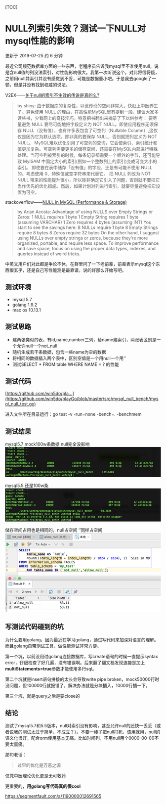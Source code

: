 [TOC]



# NULL列索引失效？测试一下NULL对mysql性能的影响

更新于 2019-07-25  约 6 分钟

最近公司规范数据库方面的一些东西，老程序员告诉我mysql里不准使用null，说是含null值的列没法索引，对性能影响很大。我第一次听说这个，对此将信将疑，之前用null并索引并没有感觉到不妥，可能是数据量小吧。于是我去google了一顿，但是并没有找到权威的说法。

V2EX——[关于null的索引不生效的传说是真的么?](https://www.v2ex.com/t/60437#r_544199)

> by shiny:
> 由于数据库的复杂性，以讹传讹的空间非常大，快赶上中医养生了。避免使用 NULL 的理由，在高性能MySQL里有提到一段。建议大家多读些书，少看网上的奇技淫巧。特意把书翻出来摘录了下以供参考：
> 要尽量避免 NULL
> 要尽可能地把字段定义为 NOT NULL。即使应用程序无须保存 NULL（没有值），也有许多表包含了可空列（Nullable Column）,这仅仅是因为它为默认选项。除非真的要保存 NULL，否则就把列定义为 NOT NULL。
> MySQL难以优化引用了可空列的查询，它会使索引、索引统计和值更加复杂。可空列需要更多的储存空间，还需要在MySQL内部进行特殊处理。当可空列被索引的时候，每条记录都需要一个额外的字节，还可能导致 MyISAM 中固定大小的索引(例如一个整数列上的索引)变成可变大小的索引。
> 即使要在表中储存「没有值」的字段，还是有可能不使用 NULL 的。考虑使用 0、特殊值或空字符串来代替它。
> 把 NULL 列改为 NOT NULL 带来的性能提升很小，所以除非确定它引入了问题，否则就不要把它当作优先的优化措施。然后，如果计划对列进行索引，就要尽量避免把它设置为可空。

stackoverflow——[NULL in MySQL (Performance & Storage)](https://stackoverflow.com/questions/229179/null-in-mysql-performance-storage)

> by Arian Acosta:
> Advantage of using NULLS over Empty Strings or Zeros:
> 1 NULL requires 1 byte
> 1 Empty String requires 1 byte (assuming VARCHAR)
> 1 Zero requires 4 bytes (assuming INT)
> You start to see the savings here:
> 8 NULLs require 1 byte
> 8 Empty Strings require 8 bytes
> 8 Zeros require 32 bytes
> On the other hand, I suggest using NULLs over empty strings or zeros, because they're more organized, portable, and require less space. To improve performance and save space, focus on using the proper data types, indexes, and queries instead of weird tricks.

中英文用户们对此都是争论不休，在群里问了一下老前辈，前辈表示mysql这个东西很玄乎，还是自己写性能测是最靠谱，说的好那么开始写吧。

## 测试环境

- mysql 5.7
- golang 1.9.2
- mac os 10.13.1

## 测试思路

- 建两张类似的表，有id,name,number三列，给name建索引，两张表区别是一个允许null一个not_null
- 随机生成若干条数据，包含一些name为空的数据
- 将相同的数据插入两个表中，区别空值是一个用null一个用‘’
- 测试SELECT * FROM table WHERE NAME = ? 的性能

## 测试代码

[https://github.com/win5do/pla...](https://github.com/win5do/playGo/blob/master/src/mysql_null_bench/mysql_null_test.go)

进入文件所在目录运行：go test -v -run=none -bench=. -benchmem

## 测试结果

mysql5.7 mock100w条数据 null完全没影响
![图片描述](image-202004301132/bV1pMe.png)

mysql5.5 还是100w条
![图片描述](image-202004301132/bV1qel.png)

储存空间占用也是相同的，null占空间 ‘’同样占空间
![图片描述](image-202004301132/bV1pMm.png)

## 写测试代码碰到的坑

为什么要用golang，因为最近在学习golang，通过写代码来加深对语言的理解。而且golang自带测试工具，做性能测试非常方便。

第一个坑，以前没用过golang连接数据库，写create语句的时候一直提示syntax error，仔细检查了好几遍，没有错误啊。后来翻了翻文档发现连接是加上**multiStatements=true**参数才能使用多行sql。

第二个坑就是insert语句拼接的太长会导致write pipe broken，mock50000行时没问题，但100000行就报错了，解决办法就是分块插入，10000行插一下。

第三个坑，就是query之后是要close的

## 结论

测试了mysql5.7和5.5版本，null对索引没有影响，甚至允许null的还快一丢丢（或者说我的测试太过于简单，不成立？）。不要一棒子把null打死，该用就用，null的语义化很好，配合orm使用基本无痛。比如时间列，不用null用个0000-00-00不要太蛋痛。

那句老话：

> 过早的优化是万恶之源

仅凭中医理论优化更是无可救药

更重要的，**用golang写代码真的很cool**





https://segmentfault.com/a/1190000012691565